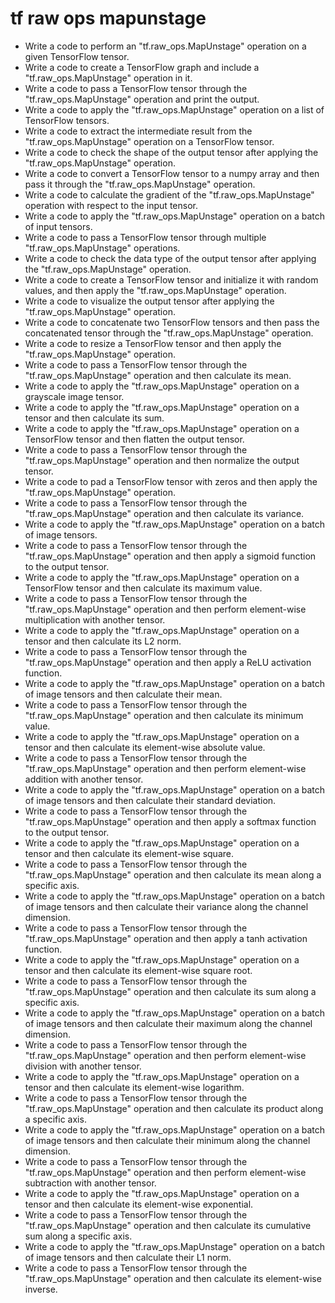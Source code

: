 # tf raw ops mapunstage

- Write a code to perform an "tf.raw_ops.MapUnstage" operation on a given TensorFlow tensor.
- Write a code to create a TensorFlow graph and include a "tf.raw_ops.MapUnstage" operation in it.
- Write a code to pass a TensorFlow tensor through the "tf.raw_ops.MapUnstage" operation and print the output.
- Write a code to apply the "tf.raw_ops.MapUnstage" operation on a list of TensorFlow tensors.
- Write a code to extract the intermediate result from the "tf.raw_ops.MapUnstage" operation on a TensorFlow tensor.
- Write a code to check the shape of the output tensor after applying the "tf.raw_ops.MapUnstage" operation.
- Write a code to convert a TensorFlow tensor to a numpy array and then pass it through the "tf.raw_ops.MapUnstage" operation.
- Write a code to calculate the gradient of the "tf.raw_ops.MapUnstage" operation with respect to the input tensor.
- Write a code to apply the "tf.raw_ops.MapUnstage" operation on a batch of input tensors.
- Write a code to pass a TensorFlow tensor through multiple "tf.raw_ops.MapUnstage" operations.
- Write a code to check the data type of the output tensor after applying the "tf.raw_ops.MapUnstage" operation.
- Write a code to create a TensorFlow tensor and initialize it with random values, and then apply the "tf.raw_ops.MapUnstage" operation.
- Write a code to visualize the output tensor after applying the "tf.raw_ops.MapUnstage" operation.
- Write a code to concatenate two TensorFlow tensors and then pass the concatenated tensor through the "tf.raw_ops.MapUnstage" operation.
- Write a code to resize a TensorFlow tensor and then apply the "tf.raw_ops.MapUnstage" operation.
- Write a code to pass a TensorFlow tensor through the "tf.raw_ops.MapUnstage" operation and then calculate its mean.
- Write a code to apply the "tf.raw_ops.MapUnstage" operation on a grayscale image tensor.
- Write a code to apply the "tf.raw_ops.MapUnstage" operation on a tensor and then calculate its sum.
- Write a code to apply the "tf.raw_ops.MapUnstage" operation on a TensorFlow tensor and then flatten the output tensor.
- Write a code to pass a TensorFlow tensor through the "tf.raw_ops.MapUnstage" operation and then normalize the output tensor.
- Write a code to pad a TensorFlow tensor with zeros and then apply the "tf.raw_ops.MapUnstage" operation.
- Write a code to pass a TensorFlow tensor through the "tf.raw_ops.MapUnstage" operation and then calculate its variance.
- Write a code to apply the "tf.raw_ops.MapUnstage" operation on a batch of image tensors.
- Write a code to pass a TensorFlow tensor through the "tf.raw_ops.MapUnstage" operation and then apply a sigmoid function to the output tensor.
- Write a code to apply the "tf.raw_ops.MapUnstage" operation on a TensorFlow tensor and then calculate its maximum value.
- Write a code to pass a TensorFlow tensor through the "tf.raw_ops.MapUnstage" operation and then perform element-wise multiplication with another tensor.
- Write a code to apply the "tf.raw_ops.MapUnstage" operation on a tensor and then calculate its L2 norm.
- Write a code to pass a TensorFlow tensor through the "tf.raw_ops.MapUnstage" operation and then apply a ReLU activation function.
- Write a code to apply the "tf.raw_ops.MapUnstage" operation on a batch of image tensors and then calculate their mean.
- Write a code to pass a TensorFlow tensor through the "tf.raw_ops.MapUnstage" operation and then calculate its minimum value.
- Write a code to apply the "tf.raw_ops.MapUnstage" operation on a tensor and then calculate its element-wise absolute value.
- Write a code to pass a TensorFlow tensor through the "tf.raw_ops.MapUnstage" operation and then perform element-wise addition with another tensor.
- Write a code to apply the "tf.raw_ops.MapUnstage" operation on a batch of image tensors and then calculate their standard deviation.
- Write a code to pass a TensorFlow tensor through the "tf.raw_ops.MapUnstage" operation and then apply a softmax function to the output tensor.
- Write a code to apply the "tf.raw_ops.MapUnstage" operation on a tensor and then calculate its element-wise square.
- Write a code to pass a TensorFlow tensor through the "tf.raw_ops.MapUnstage" operation and then calculate its mean along a specific axis.
- Write a code to apply the "tf.raw_ops.MapUnstage" operation on a batch of image tensors and then calculate their variance along the channel dimension.
- Write a code to pass a TensorFlow tensor through the "tf.raw_ops.MapUnstage" operation and then apply a tanh activation function.
- Write a code to apply the "tf.raw_ops.MapUnstage" operation on a tensor and then calculate its element-wise square root.
- Write a code to pass a TensorFlow tensor through the "tf.raw_ops.MapUnstage" operation and then calculate its sum along a specific axis.
- Write a code to apply the "tf.raw_ops.MapUnstage" operation on a batch of image tensors and then calculate their maximum along the channel dimension.
- Write a code to pass a TensorFlow tensor through the "tf.raw_ops.MapUnstage" operation and then perform element-wise division with another tensor.
- Write a code to apply the "tf.raw_ops.MapUnstage" operation on a tensor and then calculate its element-wise logarithm.
- Write a code to pass a TensorFlow tensor through the "tf.raw_ops.MapUnstage" operation and then calculate its product along a specific axis.
- Write a code to apply the "tf.raw_ops.MapUnstage" operation on a batch of image tensors and then calculate their minimum along the channel dimension.
- Write a code to pass a TensorFlow tensor through the "tf.raw_ops.MapUnstage" operation and then perform element-wise subtraction with another tensor.
- Write a code to apply the "tf.raw_ops.MapUnstage" operation on a tensor and then calculate its element-wise exponential.
- Write a code to pass a TensorFlow tensor through the "tf.raw_ops.MapUnstage" operation and then calculate its cumulative sum along a specific axis.
- Write a code to apply the "tf.raw_ops.MapUnstage" operation on a batch of image tensors and then calculate their L1 norm.
- Write a code to pass a TensorFlow tensor through the "tf.raw_ops.MapUnstage" operation and then calculate its element-wise inverse.